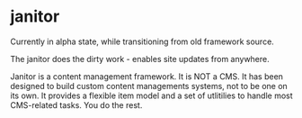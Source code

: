 janitor
=====

Currently in alpha state, while transitioning from old framework source.

The janitor does the dirty work - enables site updates from anywhere.

Janitor is a content management framework. It is NOT a CMS. It has been designed to build custom content managements systems, not to be one on its own.
It provides a flexible item model and a set of utlitilies to handle most CMS-related tasks. You do the rest.



